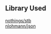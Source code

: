 ## Library Used
[nothings/stb](https://github.com/nothings/stb)  
[nlohmann/json](https://github.com/nlohmann/json)
